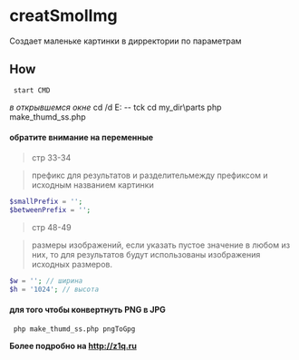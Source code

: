 creatSmolImg
====
Создает маленьке картинки в дирректории по параметрам

## How
     start CMD
_в_ _открывшемся_ _окне_
     cd /d E: -- tck
     cd my_dir\parts
     php make_thumd_ss.php

#### обратите внимание на переменные
> стр 33-34

> префикс для результатов и разделительмежду префиксом и исходным названием картинки

```php
$smallPrefix = '';
$betweenPrefix = ''; 
```

> стр 48-49

> размеры изображений, 
>если указать пустое значение в любом из них, то для результатов будут использованы изображения исходных размеров.

```php
$w = ''; // ширина
$h = '1024'; // высота
```

#### для того чтобы конвертнуть PNG в JPG

     php make_thumd_ss.php pngToGpg


**Более подробно на http://z1q.ru**

